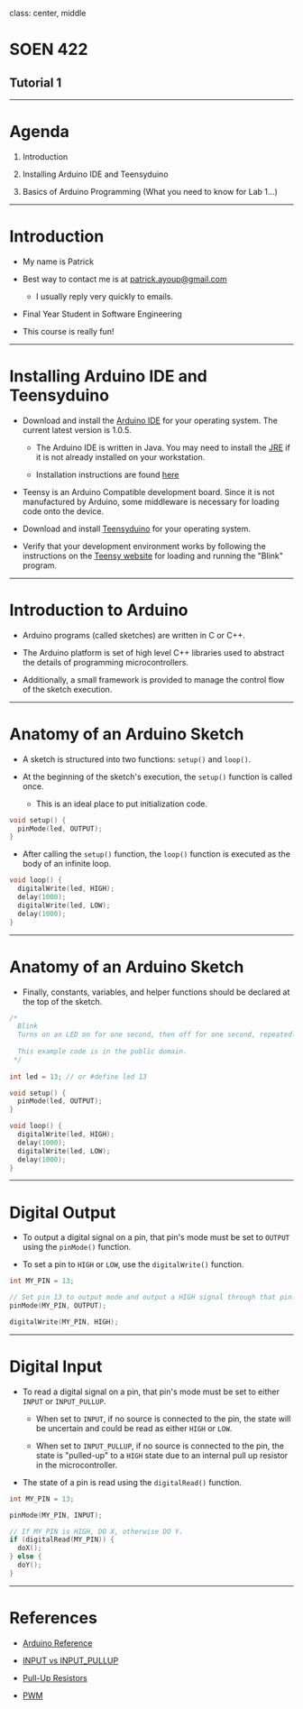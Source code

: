 class: center, middle

# SOEN 422
## Tutorial 1

---

# Agenda

1. Introduction

2. Installing Arduino IDE and Teensyduino

3. Basics of Arduino Programming (What you need to know for Lab 1...)

---

# Introduction

* My name is Patrick

* Best way to contact me is at patrick.ayoup@gmail.com

  * I usually reply very quickly to emails.

* Final Year Student in Software Engineering

* This course is really fun!

---

# Installing Arduino IDE and Teensyduino

* Download and install the [Arduino IDE](http://www.arduino.cc/en/Main/Software) for your operating system. The current latest version is 1.0.5.

  * The Arduino IDE is written in Java. You may need to install the [JRE](http://www.oracle.com/technetwork/java/javase/downloads/jre8-downloads-2133155.html) if it is not already installed on your workstation.

  * Installation instructions are found [here](http://arduino.cc/en/Guide/HomePage)

* Teensy is an Arduino Compatible development board. Since it is not manufactured by Arduino, some middleware is necessary for loading code onto the device.

* Download and install [Teensyduino](https://www.pjrc.com/teensy/td_download.html) for your operating system.

* Verify that your development environment works by following the instructions on the [Teensy website](https://www.pjrc.com/teensy/tutorial.html) for loading and running the "Blink" program.

---

# Introduction to Arduino

* Arduino programs (called sketches) are written in C or C++.

* The Arduino platform is set of high level C++ libraries used to abstract the details of programming microcontrollers.

* Additionally, a small framework is provided to manage the control flow of the sketch execution.

---

# Anatomy of an Arduino Sketch

* A sketch is structured into two functions: ``setup()`` and ``loop()``.

* At the beginning of the sketch's execution, the ``setup()`` function is called once.

  * This is an ideal place to put initialization code.

```c++
void setup() {                
  pinMode(led, OUTPUT);     
}
```

* After calling the ``setup()`` function, the ``loop()`` function is executed as the body of an infinite loop.

```c++
void loop() {
  digitalWrite(led, HIGH);
  delay(1000);
  digitalWrite(led, LOW);
  delay(1000);
}
```

---

# Anatomy of an Arduino Sketch

* Finally, constants, variables, and helper functions should be declared at the top of the sketch.

```c++
/*
  Blink
  Turns on an LED on for one second, then off for one second, repeatedly.
 
  This example code is in the public domain.
 */
 
int led = 13; // or #define led 13

void setup() {                
  pinMode(led, OUTPUT);     
}

void loop() {
  digitalWrite(led, HIGH);
  delay(1000);
  digitalWrite(led, LOW);
  delay(1000);
}
```

---

# Digital Output

* To output a digital signal on a pin, that pin's mode must be set to ``OUTPUT`` using the ``pinMode()`` function.

* To set a pin to ``HIGH`` or ``LOW``, use the ``digitalWrite()`` function.

```c++
int MY_PIN = 13;

// Set pin 13 to output mode and output a HIGH signal through that pin.
pinMode(MY_PIN, OUTPUT);

digitalWrite(MY_PIN, HIGH);
```

---

# Digital Input

* To read a digital signal on a pin, that pin's mode must be set to either ``INPUT`` or ``INPUT_PULLUP``.

  * When set to ``INPUT``, if no source is connected to the pin, the state will be uncertain and could be read as either ``HIGH`` or ``LOW``.

  * When set to ``INPUT_PULLUP``, if no source is connected to the pin, the state is "pulled-up" to a ``HIGH`` state due to an internal pull up resistor in the microcontroller.

* The state of a pin is read using the ``digitalRead()`` function.

```c++
int MY_PIN = 13;

pinMode(MY_PIN, INPUT);

// If MY_PIN is HIGH, DO X, otherwise DO Y.
if (digitalRead(MY_PIN)) {
  doX();
} else {
  doY();
}
```

---

# References

* [Arduino Reference](http://arduino.cc/en/Reference/HomePage)

* [INPUT vs INPUT_PULLUP](http://electronics.stackexchange.com/questions/67007/whats-the-difference-between-input-and-input-pullup)

* [Pull-Up Resistors](https://learn.sparkfun.com/tutorials/pull-up-resistors)

* [PWM](https://www.youtube.com/watch?v=Y1QraI5i_XM)